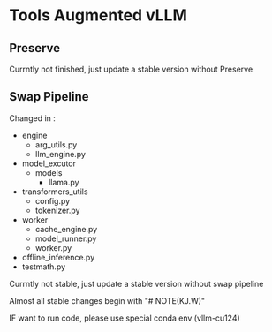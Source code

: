 # Tools Augmented vLLM

## Preserve
Currntly not finished, just update a stable version without Preserve

## Swap Pipeline
Changed in :
- engine
  - arg\_utils.py
  - llm\_engine.py
- model\_excutor
  - models
    - llama.py
- transformers\_utils
  - config.py
  - tokenizer.py
- worker
  - cache\_engine.py
  - model\_runner.py
  - worker.py
- offline\_inference.py
- testmath.py

Currntly not stable, just update a stable version without swap pipeline

Almost all stable changes begin with "# NOTE(KJ.W)"

IF want to run code, please use special conda env (vllm-cu124)
